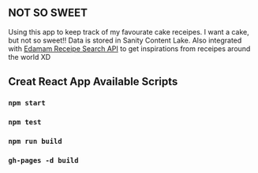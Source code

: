 ## NOT SO SWEET

Using this app to keep track of my favourate cake receipes. I want a cake, but not so sweet!!
Data is stored in Sanity Content Lake.
Also integrated with [Edamam Receipe Search API](https://developer.edamam.com/edamam-docs-recipe-api) to get inspirations from receipes around the world XD

## Creat React App Available Scripts

### `npm start`

### `npm test`

### `npm run build`

### `gh-pages -d build`
